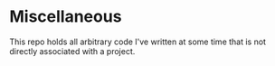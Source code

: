 # Miscellaneous
This repo holds all arbitrary code I've written at some time that is not directly associated with a project.
